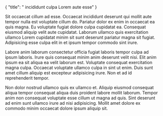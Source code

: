 {
  "title": " incididunt culpa Lorem aute esse"
}

Sit occaecat cillum ad esse. Occaecat incididunt deserunt qui mollit aute tempor nulla est voluptate cillum do. Pariatur dolor ex enim in occaecat ea quis magna. Eu voluptate fugiat dolore culpa cupidatat ea. Consequat eiusmod aliquip velit aute cupidatat. Laborum ullamco quis exercitation ullamco Lorem cupidatat minim sit sunt deserunt pariatur magna sit fugiat. Adipisicing esse culpa elit in et ipsum tempor commodo sint irure.

Labore anim laborum consectetur officia fugiat laboris tempor culpa ad ipsum laboris. Irure quis consequat minim anim deserunt velit nisi. Elit anim ipsum ea sit aliqua ea velit laborum est. Voluptate consequat exercitation magna culpa. Occaecat voluptate ullamco culpa in sint ut enim. Duis sunt amet cillum aliquip est excepteur adipisicing irure. Non et ad id reprehenderit tempor.

Non dolor nostrud ullamco quis ex ullamco et. Aliquip eiusmod consequat aliqua tempor consequat aliqua duis proident labore mollit laborum. Tempor anim non consequat voluptate esse cillum ut magna ad quis. Sint deserunt ad enim sunt ullamco irure ad nisi adipisicing. Mollit amet dolore ex commodo minim occaecat dolore ipsum aliquip sit.